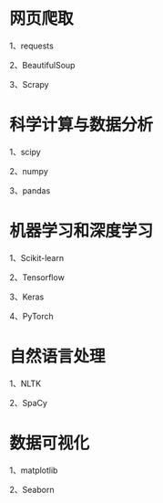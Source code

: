 # 网页爬取

1、requests

2、BeautifulSoup

3、Scrapy

# 科学计算与数据分析

1、scipy

2、numpy

3、pandas

# 机器学习和深度学习

1、Scikit-learn

2、Tensorflow

3、Keras

4、PyTorch

# 自然语言处理

1、NLTK

2、SpaCy

# 数据可视化

1、matplotlib

2、Seaborn

